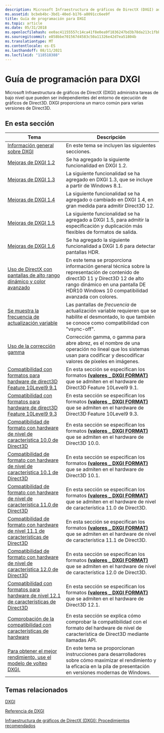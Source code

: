 ```yaml
---
description: Microsoft Infraestructura de gráficos de DirectX (DXGI) administra tareas de bajo nivel que pueden ser independientes del entorno de ejecución de gráficos de Direct3D. DXGI proporciona un marco común para varias versiones de Direct3D.
ms.assetid: bcbeb4bc-3bd1-40ed-b176-a8091cc6ee9f
title: Guía de programación para DXGI
ms.topic: article
ms.date: 05/31/2018
ms.openlocfilehash: ee0ac41155557c14ca41f8e0ea9f1836247bd3b78da213c1fbbed521499eae7d
ms.sourcegitcommit: e858bbe701567d4583c50a11326e42d7ea51804b
ms.translationtype: MT
ms.contentlocale: es-ES
ms.lasthandoff: 08/11/2021
ms.locfileid: "118518388"
---
```

# <a name="programming-guide-for-dxgi"></a>Guía de programación para DXGI

Microsoft Infraestructura de gráficos de DirectX (DXGI) administra tareas de bajo nivel que pueden ser independientes del entorno de ejecución de gráficos de Direct3D. DXGI proporciona un marco común para varias versiones de Direct3D.

## <a name="in-this-section"></a>En esta sección



| Tema                                                                                                                              | Descripción                                                                                                                                                              |
|------------------------------------------------------------------------------------------------------------------------------------|--------------------------------------------------------------------------------------------------------------------------------------------------------------------------|
| [Información general sobre DXGI](d3d10-graphics-programming-guide-dxgi.md)<br/>                                                              | En este tema se incluyen las siguientes secciones.<br/>                                                                                                                   |
| [Mejoras de DXGI 1.2](dxgi-1-2-improvements.md)<br/>                                                                      | Se ha agregado la siguiente funcionalidad en DXGI 1.2.<br/>                                                                                                       |
| [Mejoras de DXGI 1.3](dxgi-1-3-improvements.md)<br/>                                                                      | La siguiente funcionalidad se ha agregado en DXGI 1.3, que se incluye a partir de Windows 8.1.<br/>                                                            |
| [Mejoras de DXGI 1.4](dxgi-1-4-improvements.md)<br/>                                                                      | La siguiente funcionalidad se ha agregado o cambiado en DXGI 1.4, en gran medida para admitir Direct3D 12. <br/>                                                           |
| [Mejoras de DXGI 1.5](dxgi-1-5-improvements.md)<br/>                                                                      | La siguiente funcionalidad se ha agregado a DXGI 1.5, para admitir la especificación y duplicación más flexibles de formatos de salida.<br/>                                |
| [Mejoras de DXGI 1.6](dxgi-1-6-improvements.md)<br/>                                                                      | Se ha agregado la siguiente funcionalidad a DXGI 1.6 para detectar pantallas HDR.<br/>                                                                       |
| [Uso de DirectX con pantallas de alto rango dinámico y color avanzado](../direct3darticles/high-dynamic-range.md)     | En este tema se proporciona información general técnica sobre la representación de contenido de direct3D 11 y Direct3D 12 de alto rango dinámico en una pantalla DE HDR10 Windows 10 compatibilidad avanzada con colores.<br/> |
| [Se muestra la frecuencia de actualización variable](variable-refresh-rate-displays.md)<br/>                                                    | Las pantallas de *frecuencia* de actualización variable requieren que se habilite el desmontado, lo que también se conoce como compatibilidad con "vsync-off".<br/>                                                    |
| [Uso de la corrección gamma](using-gamma-correction.md)<br/>                                                                    | Corrección gamma, o gamma para abre abrez, es el nombre de una operación no lineal que los sistemas usan para codificar y descodificar valores de píxeles en imágenes.<br/>                        |
| [Compatibilidad con formatos para hardware de direct3D Feature 10Level9 9.1](format-support-for-direct3d-feature-level-9-1-hardware.md)<br/> | En esta sección se especifican los formatos [**(valores \_ DXGI FORMAT)**](/windows/win32/api/dxgiformat/ne-dxgiformat-dxgi_format) que se admiten en el hardware de Direct3D Feature 10Level9 9.1.<br/>        |
| [Compatibilidad con formatos para hardware de direct3D Feature 10Level9 9.3](format-support-for-direct3d-feature-level-9-3-hardware.md)<br/> | En esta sección se especifican los formatos [**(valores \_ DXGI FORMAT)**](/windows/win32/api/dxgiformat/ne-dxgiformat-dxgi_format) que se admiten en el hardware de Direct3D Feature 10Level9 9.3.<br/>        |
| [Compatibilidad de formato con hardware de nivel de característica 10.0 de Direct3D](format-support-for-direct3d-feature-level-10-0-hardware.md)<br/>  | En esta sección se especifican los formatos [**(valores \_ DXGI FORMAT)**](/windows/win32/api/dxgiformat/ne-dxgiformat-dxgi_format) que se admiten en el hardware de Direct3D 10.0.<br/>                        |
| [Compatibilidad de formato con hardware de nivel de característica 10.1 de Direct3D](format-support-for-direct3d-feature-level-10-1-hardware.md)<br/>  | En esta sección se especifican los formatos [**(valores \_ DXGI FORMAT)**](/windows/win32/api/dxgiformat/ne-dxgiformat-dxgi_format) que se admiten en el hardware de Direct3D 10.1.<br/>                        |
| [Compatibilidad de formato con hardware de nivel de característica 11.0 de Direct3D](format-support-for-direct3d-11-0-feature-level-hardware.md)<br/>  | En esta sección se especifican los formatos [**(valores \_ DXGI FORMAT)**](/windows/win32/api/dxgiformat/ne-dxgiformat-dxgi_format) que se admiten en el hardware de nivel de característica 11.0 de Direct3D.<br/>          |
| [Compatibilidad de formato con hardware de nivel 11.1 de características de Direct3D](format-support-for-direct3d-11-1-feature-level-hardware.md)<br/>  | En esta sección se especifican los formatos [**(valores \_ DXGI FORMAT)**](/windows/win32/api/dxgiformat/ne-dxgiformat-dxgi_format) que se admiten en el hardware de nivel de característica 11.1 de Direct3D.<br/>          |
| [Compatibilidad de formato con hardware de nivel de característica 12.0 de Direct3D](hardware-support-for-direct3d-12-0-formats.md)<br/>               | En esta sección se especifican los formatos [**(valores \_ DXGI FORMAT)**](/windows/win32/api/dxgiformat/ne-dxgiformat-dxgi_format) que se admiten en el hardware de nivel de característica 12.0 de Direct3D.<br/>          |
| [Compatibilidad con formatos para hardware de nivel 12.1 de características de Direct3D](hardware-support-for-direct3d-12-1-formats.md)<br/>               | En esta sección se especifican los formatos [**(valores \_ DXGI FORMAT)**](/windows/win32/api/dxgiformat/ne-dxgiformat-dxgi_format) que se admiten en el hardware de Direct3D 12.1.<br/>                        |
| [Comprobación de la compatibilidad con características de hardware](checking-hardware-feature-support.md)<br/>                                              | En esta sección se explica cómo comprobar la compatibilidad con el formato del hardware de nivel de característica de Direct3D mediante llamadas API.<br/>                                                       |
| [Para obtener el mejor rendimiento, use el modelo de volteo DXGI.](for-best-performance--use-dxgi-flip-model.md)<br/>                              | En este tema se proporcionan instrucciones para desarrolladores sobre cómo maximizar el rendimiento y la eficacia en la pila de presentación en versiones modernas de Windows.<br/>                 |



 

## <a name="related-topics"></a>Temas relacionados

<dl> <dt>

[DXGI](dx-graphics-dxgi.md)
</dt> <dt>

[Referencia de DXGI](d3d10-graphics-reference-dxgi.md)
</dt> <dt>

[Infraestructura de gráficos de DirectX (DXGI): Procedimientos recomendados](../direct3darticles/dxgi-best-practices.md)
</dt> </dl>

 

 
